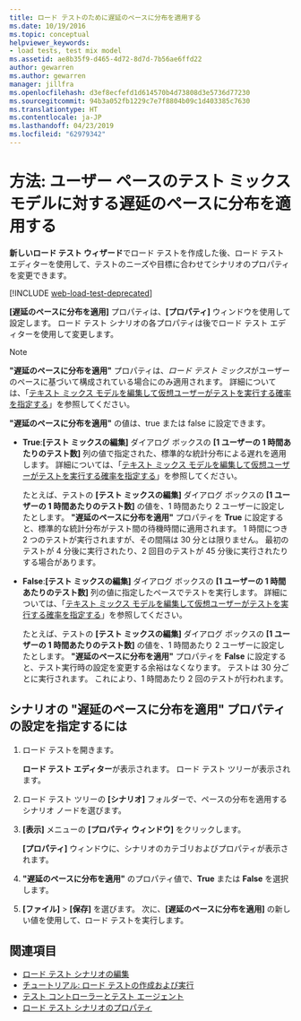 ```yaml
---
title: ロード テストのために遅延のペースに分布を適用する
ms.date: 10/19/2016
ms.topic: conceptual
helpviewer_keywords:
- load tests, test mix model
ms.assetid: ae8b35f9-d465-4d72-8d7d-7b56ae6ffd22
author: gewarren
ms.author: gewarren
manager: jillfra
ms.openlocfilehash: d3ef8ecfefd1d614570b4d73808d3e5736d77230
ms.sourcegitcommit: 94b3a052fb1229c7e7f8804b09c1d403385c7630
ms.translationtype: HT
ms.contentlocale: ja-JP
ms.lasthandoff: 04/23/2019
ms.locfileid: "62979342"
---
```

# <a name="how-to-apply-distribution-to-pacing-delay-for-a-user-pace-test-mix-model"></a>方法: ユーザー ペースのテスト ミックス モデルに対する遅延のペースに分布を適用する

**新しいロード テスト ウィザード**でロード テストを作成した後、ロード テスト エディターを使用して、テストのニーズや目標に合わせてシナリオのプロパティを変更できます。

[!INCLUDE [web-load-test-deprecated](includes/web-load-test-deprecated.md)]

**[遅延のペースに分布を適用]** プロパティは、**[プロパティ]** ウィンドウを使用して設定します。 ロード テスト シナリオの各プロパティは後でロード テスト エディターを使用して変更します。

> [!NOTE]
> **"遅延のペースに分布を適用"** プロパティは、*ロード テスト ミックス*がユーザーのペースに基づいて構成されている場合にのみ適用されます。 詳細については、「[テキスト ミックス モデルを編集して仮想ユーザーがテストを実行する確率を指定する](../test/edit-test-mix-models-to-specify-the-probability-of-a-virtual-user-running-a-test.md)」を参照してください。

**"遅延のペースに分布を適用"** の値は、true または false に設定できます。

- **True**:**[テスト ミックスの編集]** ダイアログ ボックスの **[1 ユーザーの 1 時間あたりのテスト数]** 列の値で指定された、標準的な統計分布による遅れを適用します。 詳細については、「[テキスト ミックス モデルを編集して仮想ユーザーがテストを実行する確率を指定する](../test/edit-test-mix-models-to-specify-the-probability-of-a-virtual-user-running-a-test.md)」を参照してください。

     たとえば、テストの **[テスト ミックスの編集]** ダイアログ ボックスの **[1 ユーザーの 1 時間あたりのテスト数]** の値を、1 時間あたり 2 ユーザーに設定したとします。 **"遅延のペースに分布を適用"** プロパティを **True** に設定すると、標準的な統計分布がテスト間の待機時間に適用されます。 1 時間につき 2 つのテストが実行されますが、その間隔は 30 分とは限りません。 最初のテストが 4 分後に実行されたり、2 回目のテストが 45 分後に実行されたりする場合があります。

- **False**:**[テスト ミックスの編集]** ダイアログ ボックスの **[1 ユーザーの 1 時間あたりのテスト数]** 列の値に指定したペースでテストを実行します。 詳細については、「[テキスト ミックス モデルを編集して仮想ユーザーがテストを実行する確率を指定する](../test/edit-test-mix-models-to-specify-the-probability-of-a-virtual-user-running-a-test.md)」を参照してください。

     たとえば、テストの **[テスト ミックスの編集]** ダイアログ ボックスの **[1 ユーザーの 1 時間あたりのテスト数]** の値を、1 時間あたり 2 ユーザーに設定したとします。 **"遅延のペースに分布を適用"** プロパティを **False** に設定すると、テスト実行時の設定を変更する余裕はなくなります。 テストは 30 分ごとに実行されます。 これにより、1 時間あたり 2 回のテストが行われます。

## <a name="to-specify-the-apply-distribution-to-pacing-delay-property-setting-for-a-scenario"></a>シナリオの "遅延のペースに分布を適用" プロパティの設定を指定するには

1. ロード テストを開きます。

   **ロード テスト エディター**が表示されます。 ロード テスト ツリーが表示されます。

2. ロード テスト ツリーの **[シナリオ]** フォルダーで、ペースの分布を適用するシナリオ ノードを選びます。

3. **[表示]** メニューの **[プロパティ ウィンドウ]** をクリックします。

   **[プロパティ]** ウィンドウに、シナリオのカテゴリおよびプロパティが表示されます。

4. **"遅延のペースに分布を適用"** のプロパティ値で、**True** または **False** を選択します。

5. **[ファイル]** > **[保存]** を選びます。 次に、**[遅延のペースに分布を適用]** の新しい値を使用して、ロード テストを実行します。

## <a name="see-also"></a>関連項目

- [ロード テスト シナリオの編集](../test/edit-load-test-scenarios.md)
- [チュートリアル: ロード テストの作成および実行](../test/walkthrough-create-and-run-a-load-test.md)
- [テスト コントローラーとテスト エージェント](configure-test-agents-and-controllers-for-load-tests.md)
- [ロード テスト シナリオのプロパティ](../test/load-test-scenario-properties.md)
